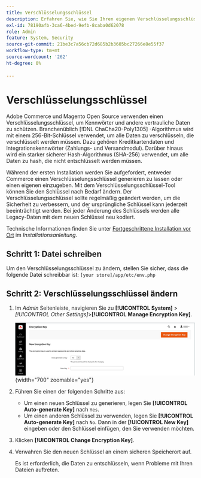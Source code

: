 ```yaml
---
title: Verschlüsselungsschlüssel
description: Erfahren Sie, wie Sie Ihren eigenen Verschlüsselungsschlüssel automatisch generieren oder hinzufügen, der regelmäßig geändert werden sollte, um die Sicherheit zu verbessern.
exl-id: 78190afb-3ca6-4bed-9efb-8caba0d62078
role: Admin
feature: System, Security
source-git-commit: 21be3c7a56cb72d685b2b3605bc27266e8e55f37
workflow-type: tm+mt
source-wordcount: '262'
ht-degree: 0%

---
```


# Verschlüsselungsschlüssel

Adobe Commerce und Magento Open Source verwenden einen Verschlüsselungsschlüssel, um Kennwörter und andere vertrauliche Daten zu schützen. Branchenüblich [!DNL ChaCha20-Poly1305] -Algorithmus wird mit einem 256-Bit-Schlüssel verwendet, um alle Daten zu verschlüsseln, die verschlüsselt werden müssen. Dazu gehören Kreditkartendaten und Integrationskennwörter (Zahlungs- und Versandmodul). Darüber hinaus wird ein starker sicherer Hash-Algorithmus (SHA-256) verwendet, um alle Daten zu hash, die nicht entschlüsselt werden müssen.

Während der ersten Installation werden Sie aufgefordert, entweder Commerce einen Verschlüsselungsschlüssel generieren zu lassen oder einen eigenen einzugeben. Mit dem Verschlüsselungsschlüssel-Tool können Sie den Schlüssel nach Bedarf ändern. Der Verschlüsselungsschlüssel sollte regelmäßig geändert werden, um die Sicherheit zu verbessern, und der ursprüngliche Schlüssel kann jederzeit beeinträchtigt werden. Bei jeder Änderung des Schlüssels werden alle Legacy-Daten mit dem neuen Schlüssel neu kodiert.

Technische Informationen finden Sie unter [Fortgeschrittene Installation vor Ort](https://experienceleague.adobe.com/docs/commerce-operations/installation-guide/advanced.html) im _Installationsanleitung_.

## Schritt 1: Datei schreiben

Um den Verschlüsselungsschlüssel zu ändern, stellen Sie sicher, dass die folgende Datei schreibbar ist: `[your store]/app/etc/env.php`

## Schritt 2: Verschlüsselungsschlüssel ändern

1. Im _Admin_ Seitenleiste, navigieren Sie zu **[!UICONTROL System]** > _[!UICONTROL Other Settings]_>**[!UICONTROL Manage Encryption Key]**.

   ![Schlüssel zur Systemverschlüsselung](./assets/encryption-key.png){width="700" zoomable="yes"}

1. Führen Sie einen der folgenden Schritte aus:

   - Um einen neuen Schlüssel zu generieren, legen Sie **[!UICONTROL Auto-generate Key]** nach `Yes`.
   - Um einen anderen Schlüssel zu verwenden, legen Sie **[!UICONTROL Auto-generate Key]** nach `No`. Dann in der **[!UICONTROL New Key]** eingeben oder den Schlüssel einfügen, den Sie verwenden möchten.

1. Klicken **[!UICONTROL Change Encryption Key]**.

1. Verwahren Sie den neuen Schlüssel an einem sicheren Speicherort auf.

   Es ist erforderlich, die Daten zu entschlüsseln, wenn Probleme mit Ihren Dateien auftreten.
